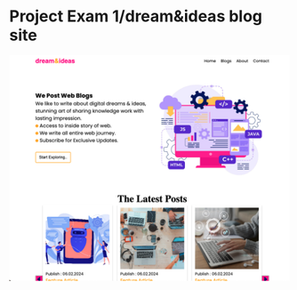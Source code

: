 # Project Exam 1/dream&ideas blog site

 ![image](https://github.com/Noroff-FEU-Assignments/project-exam-1-codeitR/blob/main/assets/website.png)
